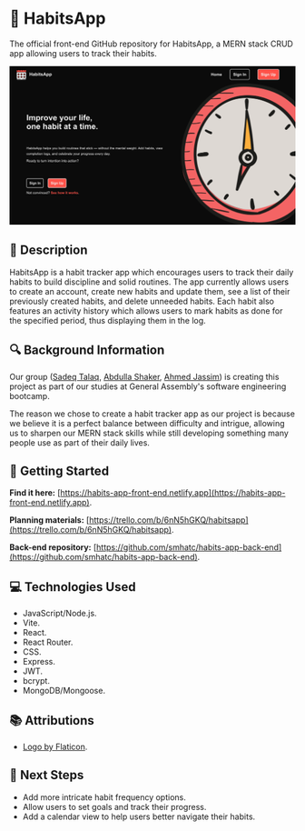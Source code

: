 # 📅 HabitsApp

The official front-end GitHub repository for HabitsApp, a MERN stack CRUD app allowing users to track their habits.

<img src="/public/assets/images/completed-app-screenshot.png" alt="Screenshot of the Completed App">

## 📃 Description

HabitsApp is a habit tracker app which encourages users to track their daily habits to build discipline and solid routines. The app currently allows users to create an account, create new habits and update them, see a list of their previously created habits, and delete unneeded habits. Each habit also features an activity history which allows users to mark habits as done for the specified period, thus displaying them in the log.

## 🔍 Background Information

Our group ([Sadeq Talaq](https://github.com/smhatc), [Abdulla Shaker](https://github.com/xAbdullaShaker), [Ahmed Jassim](https://github.com/Ahmed0173)) is creating this project as part of our studies at General Assembly's software engineering bootcamp.

The reason we chose to create a habit tracker app as our project is because we believe it is a perfect balance between difficulty and intrigue, allowing us to sharpen our MERN stack skills while still developing something many people use as part of their daily lives.

## 🚀 Getting Started

**Find it here:** [https://habits-app-front-end.netlify.app](https://habits-app-front-end.netlify.app).

**Planning materials:** [https://trello.com/b/6nN5hGKQ/habitsapp](https://trello.com/b/6nN5hGKQ/habitsapp).

**Back-end repository:** [https://github.com/smhatc/habits-app-back-end](https://github.com/smhatc/habits-app-back-end).

## 💻 Technologies Used

- JavaScript/Node.js.
- Vite.
- React.
- React Router.
- CSS.
- Express.
- JWT.
- bcrypt.
- MongoDB/Mongoose.

## 📚 Attributions

- [Logo by Flaticon](https://www.flaticon.com/free-icons/calendar).

## 🤔 Next Steps

- Add more intricate habit frequency options.
- Allow users to set goals and track their progress.
- Add a calendar view to help users better navigate their habits.
